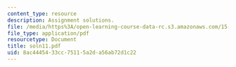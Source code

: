 ```yaml
---
content_type: resource
description: Assignment solutions.
file: /media/https%3A/open-learning-course-data-rc.s3.amazonaws.com/15-988-system-dynamics-self-study-fall-1998-spring-1999/8ac4445433cc75115a2da56ab72d1c22_soln11.pdf
file_type: application/pdf
resourcetype: Document
title: soln11.pdf
uid: 8ac44454-33cc-7511-5a2d-a56ab72d1c22
---
```


